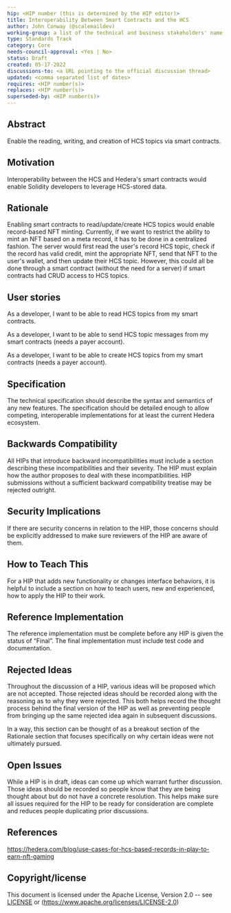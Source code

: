 ```yaml
---
hip: <HIP number (this is determined by the HIP editor)>
title: Interoperability Between Smart Contracts and the HCS
author: John Conway (@scalemaildev)
working-group: a list of the technical and business stakeholders' name(s) and/or username(s), or name(s) and email(s).
type: Standards Track
category: Core
needs-council-approval: <Yes | No>
status: Draft
created: 05-17-2022
discussions-to: <a URL pointing to the official discussion thread>
updated: <comma separated list of dates>
requires: <HIP number(s)>
replaces: <HIP number(s)>
superseded-by: <HIP number(s)>
---
```


## Abstract

Enable the reading, writing, and creation of HCS topics via smart contracts.

## Motivation

Interoperability between the HCS and Hedera's smart contracts would enable Solidity developers to leverage HCS-stored data.

## Rationale

Enabling smart contracts to read/update/create HCS topics would enable record-based NFT minting. Currently, if we want to restrict the ability to mint an NFT based on a meta record, it has to be done in a centralized fashion. The server would first read the user's record HCS topic, check if the record has valid credit, mint the appropriate NFT, send that NFT to the user's wallet, and then update their HCS topic. However, this could all be done through a smart contract (without the need for a server) if smart contracts had CRUD access to HCS topics.

## User stories

As a developer, I want to be able to read HCS topics from my smart contracts.

As a developer, I want to be able to send HCS topic messages from my smart contracts (needs a payer account).

As a developer, I want to be able to create HCS topics from my smart contracts (needs a payer account).
  
## Specification

The technical specification should describe the syntax and semantics of any new features. The specification should be detailed enough to allow competing, interoperable implementations for at least the current Hedera ecosystem.

## Backwards Compatibility

All HIPs that introduce backward incompatibilities must include a section describing these incompatibilities and their severity. The HIP must explain how the author proposes to deal with these incompatibilities. HIP submissions without a sufficient backward compatibility treatise may be rejected outright.

## Security Implications

If there are security concerns in relation to the HIP, those concerns should be explicitly addressed to make sure reviewers of the HIP are aware of them.

## How to Teach This

For a HIP that adds new functionality or changes interface behaviors, it is helpful to include a section on how to teach users, new and experienced, how to apply the HIP to their work.

## Reference Implementation

The reference implementation must be complete before any HIP is given the status of “Final”. The final implementation must include test code and documentation.

## Rejected Ideas

Throughout the discussion of a HIP, various ideas will be proposed which are not accepted. Those rejected ideas should be recorded along with the reasoning as to why they were rejected. This both helps record the thought process behind the final version of the HIP as well as preventing people from bringing up the same rejected idea again in subsequent discussions.

In a way, this section can be thought of as a breakout section of the Rationale section that focuses specifically on why certain ideas were not ultimately pursued.

## Open Issues

While a HIP is in draft, ideas can come up which warrant further discussion. Those ideas should be recorded so people know that they are being thought about but do not have a concrete resolution. This helps make sure all issues required for the HIP to be ready for consideration are complete and reduces people duplicating prior discussions.

## References

https://hedera.com/blog/use-cases-for-hcs-based-records-in-play-to-earn-nft-gaming

## Copyright/license

This document is licensed under the Apache License, Version 2.0 -- see [LICENSE](../LICENSE) or (https://www.apache.org/licenses/LICENSE-2.0)
